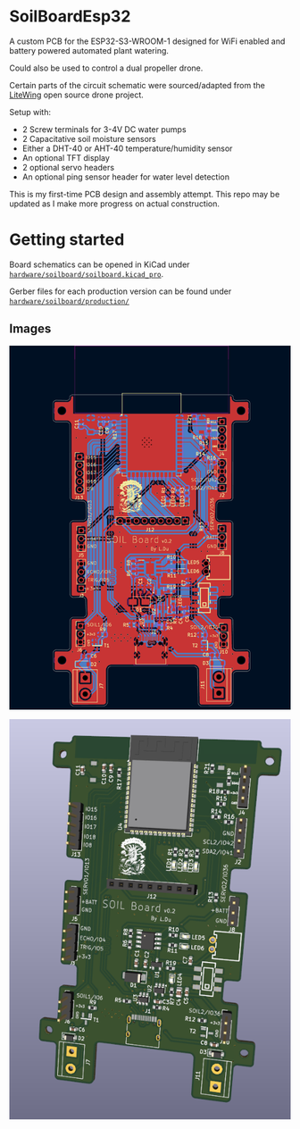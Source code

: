# SoilBoardEsp32

A custom PCB for the ESP32-S3-WROOM-1 designed for WiFi enabled and battery powered automated plant watering.

Could also be used to control a dual propeller drone.

Certain parts of the circuit schematic were sourced/adapted from the [LiteWing](https://github.com/Circuit-Digest/LiteWing/tree/main) open source drone project.

Setup with:
 - 2 Screw terminals for 3-4V DC water pumps
 - 2 Capacitative soil moisture sensors
 - Either a DHT-40 or AHT-40 temperature/humidity sensor
 - An optional TFT display
 - 2 optional servo headers
 - An optional ping sensor header for water level detection

This is my first-time PCB design and assembly attempt. This repo may be updated as I make more progress on actual construction.

# Getting started

Board schematics can be opened in KiCad under [`hardware/soilboard/soilboard.kicad_pro`](hardware/soilboard/soilboard.kicad_pro).

Gerber files for each production version can be found under [`hardware/soilboard/production/`](hardware/soilboard/production/)

## Images

![PCB appearance](static/soilboard_png.png)

![PCB 3D Render](static/soilboard_3d.png)